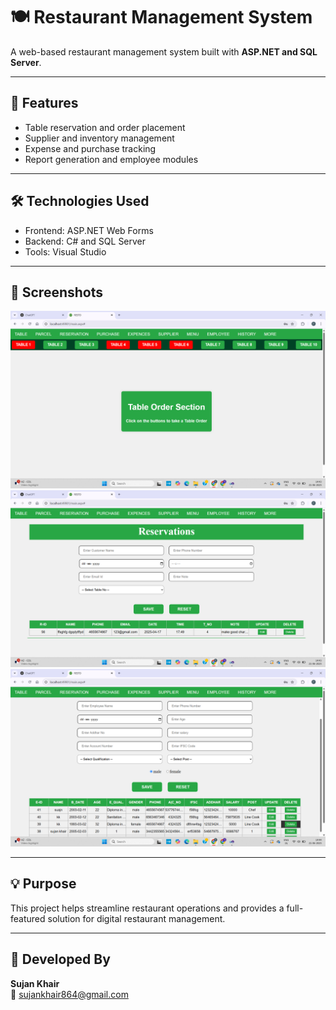 # 🍽️ Restaurant Management System

A web-based restaurant management system built with **ASP.NET and SQL Server**.

---

## 🔧 Features

- Table reservation and order placement
- Supplier and inventory management
- Expense and purchase tracking
- Report generation and employee modules

---

## 🛠 Technologies Used

- Frontend: ASP.NET Web Forms
- Backend: C# and SQL Server
- Tools: Visual Studio

---

## 📸 Screenshots

![Table Order](rs.png)
![Reservation](rs2.png)
![Dashboard](rs3.png)

---

## 💡 Purpose

This project helps streamline restaurant operations and provides a full-featured solution for digital restaurant management.

---

## 👤 Developed By

**Sujan Khair**  
📧 sujankhair864@gmail.com
